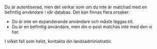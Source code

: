 ﻿Du är autentiserad, men det verkar som om du inte är matchad med en befintlig användare i vår databas.
Det kan finnas flera orsaker:
- Du är inte en expanderande användare och måste läggas till.
- Du är en befintlig användare, men din e-post matchas inte med den vi har.

I vilket fall som helst, kontakta din landsadministratör.